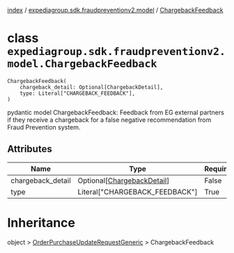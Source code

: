 [index](index.md) / [expediagroup.sdk.fraudpreventionv2.model](expediagroup.sdk.fraudpreventionv2.model.md) / [ChargebackFeedback](ChargebackFeedback.md)
# class `expediagroup.sdk.fraudpreventionv2.model.ChargebackFeedback`
```
ChargebackFeedback(
    chargeback_detail: Optional[ChargebackDetail],
    type: Literal["CHARGEBACK_FEEDBACK"],
)
```

pydantic model ChargebackFeedback: Feedback from EG external partners if they receive a chargeback for a false negative recommendation from Fraud Prevention system.



## Attributes
    
    
        
    
        
    

|        Name       |                        Type                       | Required | Description |
|-------------------|---------------------------------------------------|----------|-------------|
| chargeback_detail | Optional[[ChargebackDetail](ChargebackDetail.md)] |  False   |     ...     |
|        type       |           Literal["CHARGEBACK_FEEDBACK"]          |   True   |     ...     |










# Inheritance
object > [OrderPurchaseUpdateRequestGeneric](OrderPurchaseUpdateRequestGeneric.md) > ChargebackFeedback